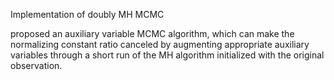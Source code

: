 
Implementation of doubly MH MCMC


proposed an auxiliary variable MCMC algorithm, which can make the normalizing constant ratio canceled by augmenting appropriate auxiliary variables through a short run of the MH algorithm initialized with the original observation.
